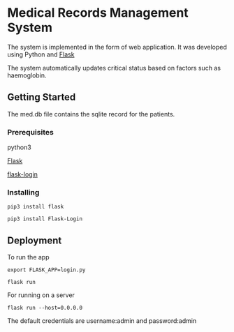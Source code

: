 # Medical Records Management System

The system is implemented in the form of web application. It was developed using Python and [Flask](http://flask.pocoo.org/)

The system automatically updates critical status based on factors such as haemoglobin.

## Getting Started

The med.db file contains the sqlite record for the patients.

### Prerequisites

python3

[Flask](http://flask.pocoo.org/)

[flask-login](https://flask-login.readthedocs.io/en/latest/)

### Installing

```
pip3 install flask
```
```
pip3 install Flask-Login
```

## Deployment

To run the app 

```
export FLASK_APP=login.py
```
```
flask run
```
For running on a server
```
flask run --host=0.0.0.0
```

The default credentials are username:admin and password:admin

